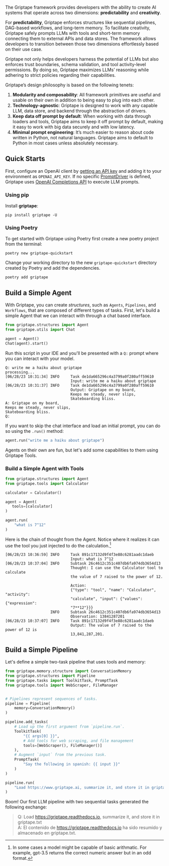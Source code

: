 The Griptape framework provides developers with the ability to create AI systems that operate across two dimensions: **predictability** and **creativity**. 

For **predictability**, Griptape enforces structures like sequential pipelines, DAG-based workflows, and long-term memory. To facilitate creativity, Griptape safely prompts LLMs with tools and short-term memory connecting them to external APIs and data stores. The framework allows developers to transition between those two dimensions effortlessly based on their use case.

Griptape not only helps developers harness the potential of LLMs but also enforces trust boundaries, schema validation, and tool activity-level permissions. By doing so, Griptape maximizes LLMs’ reasoning while adhering to strict policies regarding their capabilities.

Griptape’s design philosophy is based on the following tenets:

1. **Modularity and composability**: All framework primitives are useful and usable on their own in addition to being easy to plug into each other.
2. **Technology-agnostic**: Griptape is designed to work with any capable LLM, data store, and backend through the abstraction of drivers.
3. **Keep data off prompt by default**: When working with data through loaders and tools, Griptape aims to keep it off prompt by default, making it easy to work with big data securely and with low latency.
4. **Minimal prompt engineering**: It’s much easier to reason about code written in Python, not natural languages. Griptape aims to default to Python in most cases unless absolutely necessary.

## Quick Starts

First, configure an OpenAI client by [getting an API key](https://beta.openai.com/account/api-keys) and adding it to your environment as `OPENAI_API_KEY`. If no specific [PromptDriver](structures/prompt-drivers.md) is defined, Griptape uses [OpenAI Completions API](https://platform.openai.com/docs/guides/completion) to execute LLM prompts. 

### Using pip

Install **griptape**:

```
pip install griptape -U
```

### Using Poetry

To get started with Griptape using Poetry first create a new poetry project from the terminal: 

```
poetry new griptape-quickstart
```

Change your working directory to the new `griptape-quickstart` directory created by Poetry and add the dependencies. 

```
poetry add griptape
```
## Build a Simple Agent 
With Griptape, you can create *structures*, such as `Agents`, `Pipelines`, and `Workflows`, that are composed of different types of tasks. First, let's build a simple Agent that we can interact with through a chat based interface. 

```python
from griptape.structures import Agent
from griptape.utils import Chat

agent = Agent()
Chat(agent).start()
```
Run this script in your IDE and you'll be presented with a `Q:` prompt where you can interact with your model. 
```
Q: write me a haiku about griptape 
processing...
[06/28/23 10:31:34] INFO     Task de1da665296c4a3799a0f280aff59610              
                             Input: write me a haiku about griptape             
[06/28/23 10:31:37] INFO     Task de1da665296c4a3799a0f280aff59610              
                             Output: Griptape on my board,                      
                             Keeps me steady, never slips,                      
                             Skateboarding bliss.                               
A: Griptape on my board,
Keeps me steady, never slips,
Skateboarding bliss.
Q: 
```
If you want to skip the chat interface and load an initial prompt, you can do so using the `.run()` method: 

```python
agent.run("write me a haiku about griptape")
```
Agents on their own are fun, but let's add some capabilities to them using Griptape Tools. 
### Build a Simple Agent with Tools 

```python
from griptape.structures import Agent
from griptape.tools import Calculator

calculator = Calculator()

agent = Agent(
   tools=[calculator]
)

agent.run(
    "what is 7^12"
)
```
Here is the chain of thought from the Agent. Notice where it realizes it can use the tool you just injected to do the calculation.[^1] 
[^1]: In some cases a model might be capable of basic arithmatic. For example, gpt-3.5 returns the correct numeric answer but in an odd format.

```
[06/28/23 10:36:59] INFO     Task 891c17132d9f4f3e88c6281aadc1daeb              
                             Input: what is 7^12                                
[06/28/23 10:37:04] INFO     Subtask 26c4612c351c407db6fa974db3654d13           
                             Thought: I can use the Calculator tool to calculate
                             the value of 7 raised to the power of 12.          
                                                                                
                             Action:                                            
                             {"type": "tool", "name": "Calculator", "activity": 
                             "calculate", "input": {"values": {"expression":    
                             "7**12"}}}                                         
                    INFO     Subtask 26c4612c351c407db6fa974db3654d13           
                             Observation: 13841287201                           
[06/28/23 10:37:07] INFO     Task 891c17132d9f4f3e88c6281aadc1daeb              
                             Output: The value of 7 raised to the power of 12 is
                             13,841,287,201.   
```

## Build a Simple Pipeline

Let's define a simple two-task pipeline that uses tools and memory:

```python
from griptape.memory.structure import ConversationMemory
from griptape.structures import Pipeline
from griptape.tasks import ToolkitTask, PromptTask
from griptape.tools import WebScraper, FileManager


# Pipelines represent sequences of tasks.
pipeline = Pipeline(
    memory=ConversationMemory()
)

pipeline.add_tasks(
    # Load up the first argument from `pipeline.run`.
    ToolkitTask(
        "{{ args[0] }}",
        # Add tools for web scraping, and file management
        tools=[WebScraper(), FileManager()]
    ),
    # Augment `input` from the previous task.
    PromptTask(
        "Say the following in spanish: {{ input }}"
    )
)

pipeline.run(
    "Load https://www.griptape.ai, summarize it, and store it in griptape.txt"
)
```

Boom! Our first LLM pipeline with two sequential tasks generated the following exchange:

> Q: Load https://griptape.readthedocs.io, summarize it, and store it in griptape.txt  
> A: El contenido de https://griptape.readthedocs.io ha sido resumido y almacenado en griptape.txt.
